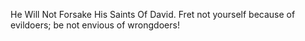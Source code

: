 He Will Not Forsake His Saints Of David. Fret not yourself because of evildoers; be not envious of wrongdoers!
